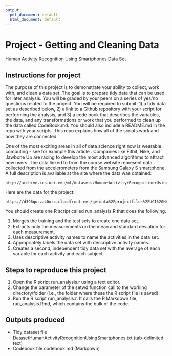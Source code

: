 ```yaml
---
output:
  pdf_document: default
  html_document: default
---
```


# Project - Getting and Cleaning Data
Human Activity Recognition Using Smartphones Data Set 

## Instructions for project 
The purpose of this project is to demonstrate your ability to collect, work with, and clean a data set. The goal is to prepare tidy data that can be used for later analysis. You will be graded by your peers on a series of yes/no questions related to the project. You will be required to submit: 1) a tidy data set as described below, 2) a link to a Github repository with your script for performing the analysis, and 3) a code book that describes the variables, the data, and any transformations or work that you performed to clean up the data called CodeBook.md. You should also include a README.md in the repo with your scripts. This repo explains how all of the scripts work and how they are connected.

One of the most exciting areas in all of data science right now is wearable computing - see for example this article . Companies like Fitbit, Nike, and Jawbone Up are racing to develop the most advanced algorithms to attract new users. The data linked to from the course website represent data collected from the accelerometers from the Samsung Galaxy S smartphone. A full description is available at the site where the data was obtained:

    http://archive.ics.uci.edu/ml/datasets/Human+Activity+Recognition+Using+Smartphones

Here are the data for the project:

    https://d396qusza40orc.cloudfront.net/getdata%2Fprojectfiles%2FUCI%20HAR%20Dataset.zip

You should create one R script called run_analysis.R that does the following.

1. Merges the training and the test sets to create one data set.
2. Extracts only the measurements on the mean and standard deviation for each measurement.
3. Uses descriptive activity names to name the activities in the data set.
4. Appropriately labels the data set with descriptive activity names.
5. Creates a second, independent tidy data set with the average of each variable for each activity and each subject.

## Steps to reproduce this project

1. Open the R script run_analysis.r using a text editor.
2. Change the parameter of the setwd function call to the working directory/folder (i.e., the folder where these the R script file is saved).
3. Run the R script run_analysis.r. It calls the R Markdown file, run_analysis.Rmd, which contains the bulk of the code.

## Outputs produced

* Tidy dataset file DatasetHumanActivityRecognitionUsingSmartphones.txt (tab-delimited text)
* Codebook file codebook.md (Markdown)